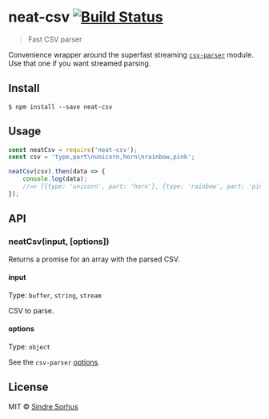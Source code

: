 # neat-csv [![Build Status](https://travis-ci.org/sindresorhus/neat-csv.svg?branch=master)](https://travis-ci.org/sindresorhus/neat-csv)

> Fast CSV parser

Convenience wrapper around the superfast streaming [`csv-parser`](https://github.com/mafintosh/csv-parser) module. Use that one if you want streamed parsing.


## Install

```
$ npm install --save neat-csv
```


## Usage

```js
const neatCsv = require('neat-csv');
const csv = 'type,part\nunicorn,horn\nrainbow,pink';

neatCsv(csv).then(data => {
	console.log(data);
	//=> [{type: 'unicorn', part: 'horn'}, {type: 'rainbow', part: 'pink'}]
});
```


## API

### neatCsv(input, [options])

Returns a promise for an array with the parsed CSV.

#### input

Type: `buffer`, `string`, `stream`

CSV to parse.

#### options

Type: `object`

See the `csv-parser` [options](https://github.com/mafintosh/csv-parser#usage).


## License

MIT © [Sindre Sorhus](http://sindresorhus.com)
